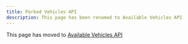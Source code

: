 ```yaml
---
title: Parked Vehicles API
description: This page has been renamed to Available Vehicles API
---
```


This page has moved to [Available Vehicles API](/api_docs/available_vehicles)
